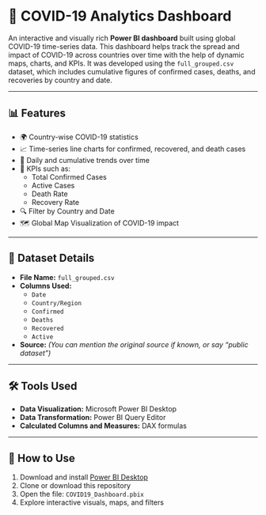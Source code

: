 # 🦠 COVID-19 Analytics Dashboard

An interactive and visually rich **Power BI dashboard** built using global COVID-19 time-series data. This dashboard helps track the spread and impact of COVID-19 across countries over time with the help of dynamic maps, charts, and KPIs. It was developed using the `full_grouped.csv` dataset, which includes cumulative figures of confirmed cases, deaths, and recoveries by country and date.

---

## 📊 Features

- 🌍 Country-wise COVID-19 statistics
- 📈 Time-series line charts for confirmed, recovered, and death cases
- 📅 Daily and cumulative trends over time
- 📌 KPIs such as:
  - Total Confirmed Cases
  - Active Cases
  - Death Rate
  - Recovery Rate
- 🔍 Filter by Country and Date
- 🗺️ Global Map Visualization of COVID-19 impact

---

## 📁 Dataset Details

- **File Name:** `full_grouped.csv`
- **Columns Used:**  
  - `Date`  
  - `Country/Region`  
  - `Confirmed`  
  - `Deaths`  
  - `Recovered`  
  - `Active`  
- **Source:** *(You can mention the original source if known, or say “public dataset”)*

---

## 🛠 Tools Used

- **Data Visualization:** Microsoft Power BI Desktop
- **Data Transformation:** Power BI Query Editor
- **Calculated Columns and Measures:** DAX formulas

---

## 🚀 How to Use

1. Download and install [Power BI Desktop](https://powerbi.microsoft.com/desktop/)
2. Clone or download this repository
3. Open the file: `COVID19_Dashboard.pbix`
4. Explore interactive visuals, maps, and filters

